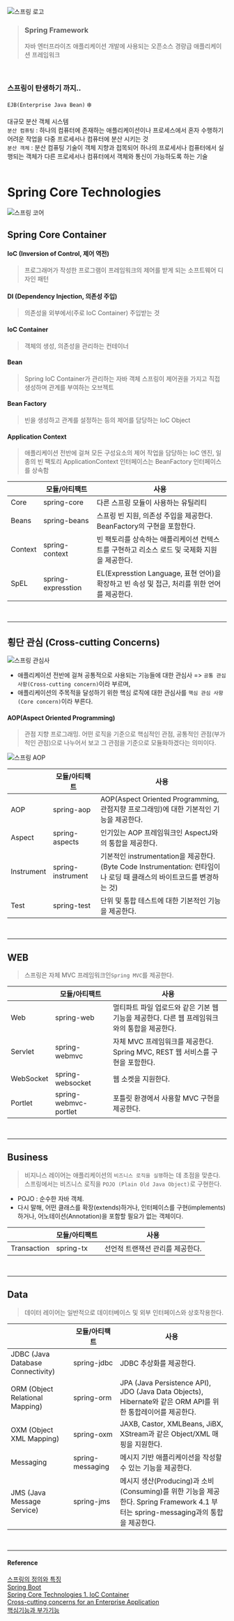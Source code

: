 ![스프링 로고](../images/스프링_로고.png)
> ### Spring Framework
> 자바 엔터프라이즈 애플리케이션 개발에 사용되는 오픈소스 경량급 애플리케이션 프레임워크   
<br>

### 스프링이 탄생하기 까지..

`EJB(Enterprise Java Bean)` ❄️   

대규모 분산 객체 시스템   
`분산 컴퓨팅` : 하나의 컴퓨터에 존재하는 애플리케이션이나 프로세스에서 혼자 수행하기 어려운 작업을 다중 프로세서나 컴퓨터에 분산 시키는 것   
`분산 객체` : 분산 컴퓨팅 기술이 객체 지향과 접목되어 하나의 프로세서나 컴퓨터에서 실행되는 객체가 다른 프로세서나 컴퓨터에서 객체와 통신이 가능하도록 하는 기술   
<br>

Spring Core Technologies
=

![스프링 코어](../images/스프링_코어.png)   


## Spring Core Container

#### IoC (Inversion of Control, 제어 역전)
> 프로그래머가 작성한 프로그램이 프레임워크의 제어를 받게 되는 소프트웨어 디자인 패턴

#### DI (Dependency Injection, 의존성 주입)
> 의존성을 외부에서(주로 IoC Container) 주입받는 것

#### IoC Container
> 객체의 생성, 의존성을 관리하는 컨테이너

#### Bean
> Spring IoC Container가 관리하는 자바 객체
> 스프링이 제어권을 가지고 직접 생성하며 관계를 부여하는 오브젝트

#### Bean Factory
> 빈을 생성하고 관계를 설정하는 등의 제어를 담당하는 IoC Object

#### Application Context
> 애플리케이션 전반에 걸쳐 모든 구성요소의 제어 작업을 담당하는 IoC 엔진, 일종의 빈 팩토리
> ApplicationContext 인터페이스는 BeanFactory 인터페이스를 상속함

|              | 모듈/아티팩트                                | 사용                                                     |
|----------------|-----------------------------------|----------------------------------------------------|
| Core | spring-core | 다른 스프링 모듈이 사용하는 유틸리티 |
| Beans | spring-beans | 스프링 빈 지원, 의존성 주입을 제공한다. BeanFactory의 구현을 포함한다.|
| Context | spring-context | 빈 팩토리를 상속하는 애플리케이션 컨텍스트를 구현하고 리소스 로드 및 국제화 지원을 제공한다. |
| SpEL | spring-expresstion | EL(Expresstion Language, 표현 언어)을 확장하고 빈 속성 및 접근, 처리를 위한 언어를 제공한다. |

<br>   

***

## 횡단 관심 (Cross-cutting Concerns)
![스프링 관심사](../images/스프링_AOP(1).png)   
- 애플리케이션 전반에 걸쳐 공통적으로 사용되는 기능들에 대한 관심사 => `공통 관심 사항(Cross-cutting concern)`이라 부르며,   
- 애플리케이션의 주목적을 달성하기 위한 핵심 로직에 대한 관심사를 `핵심 관심 사항(Core concern)`이라 부른다.
#### AOP(Aspect Oriented Programming)   
> 관점 지향 프로그래밍. 어떤 로직을 기준으로 핵심적인 관점, 공통적인 관점(부가적인 관점)으로 나누어서 보고 그 관점을 기준으로 모듈화하겠다는 의미이다.

![스프링 AOP](../images/스프링_AOP(2).png)  

|              | 모듈/아티팩트                                | 사용                                                     |
|----------------|-----------------------------------|----------------------------------------------------|
| AOP | spring-aop | AOP(Aspect Oriented Programming, 관점지향 프로그래밍)에 대한 기본적인 기능을 제공한다. |
| Aspect | spring-aspects | 인기있는 AOP 프레임워크인 AspectJ와의 통합을 제공한다.|
| Instrument | spring-instrument | 기본적인 instrumentation을 제공한다. (Byte Code Instrumentation: 런타임이나 로딩 때 클래스의 바이트코드를 변경하는 것) |
| Test | spring-test | 단위 및 통합 테스트에 대한 기본적인 기능을 제공한다. |

<br>   

***

## WEB
> 스프링은 자체 MVC 프레임워크인`Spring MVC`를 제공한다.

|              | 모듈/아티팩트                                | 사용                                                     |
|----------------|-----------------------------------|----------------------------------------------------|
| Web | spring-web | 멀티파트 파일 업로드와 같은 기본 웹 기능을 제공한다. 다른 웹 프레임워크와의 통합을 제공한다. |
| Servlet | spring-webmvc | 자체 MVC 프레임워크를 제공한다. Spring MVC, REST 웹 서비스를 구현을 포함한다.|
| WebSocket | spring-websocket | 웹 소켓을 지원한다. |
| Portlet | spring-webmvc-portlet | 포틀릿 환경에서 사용할 MVC 구현을 제공한다. |

<br>   

***

## Business
> 비지니스 레이어는 애플리케이션의 `비즈니스 로직을 실행`하는 데 초점을 맞춘다.
> 스프링에서는 비즈니스 로직을 `POJO (Plain Old Java Object)`로 구현한다.

- POJO : 순수한 자바 객체.
- 	다시 말해, 어떤 클래스를 확장(extends)하거나, 인터페이스를 구현(implements)하거나, 어노테이션(Annotation)을 포함할 필요가 없는 객체이다.

|              | 모듈/아티팩트                                | 사용                                                     |
|----------------|-----------------------------------|----------------------------------------------------|
| Transaction | spring-tx | 선언적 트랜잭션 관리를 제공한다. |

<br>   

***

## Data
> 데이터 레이어는 일반적으로 데이터베이스 및 외부 인터페이스와 상호작용한다.

|              | 모듈/아티팩트                                | 사용                                                     |
|----------------|-----------------------------------|----------------------------------------------------|
| JDBC (Java Database Connectivity) | spring-jdbc | JDBC 추상화를 제공한다. |
| ORM (Object Relational Mapping) | spring-orm | JPA (Java Persistence API), JDO (Java Data Objects), Hibernate와 같은 ORM API를 위한 통합레이어를 제공한다. |
| OXM (Object XML Mapping) | spring-oxm | JAXB, Castor, XMLBeans, JiBX, XStream과 같은 Object/XML 매핑을 지원한다. |
| Messaging | spring-messaging | 메시지 기반 애플리케이션을 작성할 수 있는 기능을 제공한다. |
| JMS (Java Message Service) | spring-jms | 메시지 생산(Producing)과 소비(Consuming)를 위한 기능을 제공한다. Spring Framework 4.1 부터는 spring-messaging과의 통합을 제공한다. |

<br>   

* * *
#### Reference
[스프링의 정의와 특징](https://memodayoungee.tistory.com/102#%EC%8A%A4%ED%94%84%EB%A7%81%EC%9D%98%20%ED%8A%B9%EC%A7%95(%ED%8A%B8%EB%9D%BC%EC%9D%B4%EC%95%B5%EA%B8%80)%C2%A0-1)   
[Spring Boot](https://velog.io/@yaaloo/Spring-Spring-Boot)  
[Spring Core Technologies 1. IoC Container](https://blog.leaphop.co.kr/blogs/44)   
[Cross-cutting concerns for an Enterprise Application](https://medium.com/techmonks/cross-cutting-concerns-for-an-enterprise-application-ef9884e6bed3)   
[핵심기능과 부가기능](https://codedragon.tistory.com/m/7912?category=81876)

